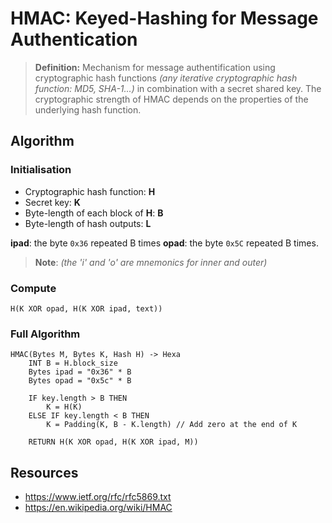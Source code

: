 # HMAC: Keyed-Hashing for Message Authentication


> **Definition:** Mechanism for message authentification using cryptographic hash functions *(any iterative cryptographic hash function: MD5, SHA-1...)* in combination with a secret shared key. The cryptographic strength of HMAC depends on the properties of the underlying hash function.

## Algorithm

### Initialisation
- Cryptographic hash function: **H**
- Secret key: **K**
- Byte-length of each block of **H**: **B**
- Byte-length of hash outputs: **L**

**ipad**: the byte `0x36` repeated B times
**opad**: the byte `0x5C` repeated B times.
> **Note**: *(the 'i' and 'o' are mnemonics for inner and outer)*

### Compute

`H(K XOR opad, H(K XOR ipad, text))`

### Full Algorithm

```
HMAC(Bytes M, Bytes K, Hash H) -> Hexa
    INT B = H.block_size
    Bytes ipad = "0x36" * B
    Bytes opad = "0x5c" * B

    IF key.length > B THEN
        K = H(K)
    ELSE IF key.length < B THEN
        K = Padding(K, B - K.length) // Add zero at the end of K
    
    RETURN H(K XOR opad, H(K XOR ipad, M))
```

## Resources
- https://www.ietf.org/rfc/rfc5869.txt
- https://en.wikipedia.org/wiki/HMAC